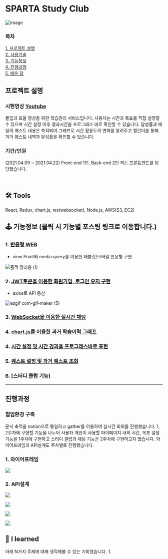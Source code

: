 

# SPARTA Study Club

![image](https://user-images.githubusercontent.com/68773118/115997016-84120280-a61c-11eb-9328-1262936e29a0.png)

### 목차
[1. 프로젝트 설명 ](#프로젝트-설명)<br/>
[2. 사용기술 ](#tools)<br/>
[3. 기능정보 ](#-기능정보-클릭-시-기능별-포스팅-링크로-이동합니다)<br/>
[4. 진행과정 ](#진행과정)<br/>
[5. 배운 점 ](#-i-learned)<br/>


## 프로젝트 설명 

### 시현영상 [Youtube](https://www.youtube.com/watch?v=PO9PinZHFJs&t=4s)

몰입과 효율 향상을 위한 학습관리 서비스입니다. 
사용자는 시간과 목표를 직접 설정할 수 있으며 시간 설정 이후 경과시간을 프로그레스 바로 확인할 수 있습니다. 달성률과 매일의 퀘스트 내용은 축적되어 그래프로 시간 활용도의 변화를 알려주고 캘린더를 통해 과거 퀘스트 내역과 달성률을 확인할 수 있습니다.

### 기간/인원
(2021.04.09 ~ 2021.04.22) 
Front-end 1인, Back-end 2인
저는 프론트엔드를 담당했습니다. 


<br/>



## 🛠 Tools
React, Redux,
chart.js, ws(websocket),
Node.js, AWS(S3, EC2)

## 🕹 기능정보 (클릭 시 기능별 포스팅 링크로 이동합니다.)
### 1. [반응형 WEB]()
- view Point와 media query를 이용한 태블릿/모바일 반응형 구현

![플젝 정리용 (1)](https://user-images.githubusercontent.com/68773118/115997774-58444c00-a61f-11eb-95cc-76e29ebb12e6.gif)

### 2. [JWT토큰을 이용한 회원가입, 로그인 유지 구현]()
- axios로 API 통신

![ezgif com-gif-maker (5)](https://user-images.githubusercontent.com/68773118/115998188-08ff1b00-a621-11eb-8506-e41e7b9d7806.gif)

### 3. [WebSocket을 이용한 실시간 채팅]()

### 4. [chart.js를 이용한 과거 학습이력 그래프]()

### 4. [시간 설정 및 시간 경과율 프로그레스바로 표현]()

### 5. [퀘스트 설정 및 과거 퀘스트 조회]()

### 6. [스터디 클럽 기능]

---

## 진행과정
### 협업환경 구축
문서 축적을 notion으로 통일하고 gather를 이용하여 실시간 회의를 진행했습니다.
1, 2주차에 구현할 기능을 나누어 사용자 개인이 사용할 마이페이지 내의 시간, 목표 설정 기능을 1주차에 구현하고 스터디 클럽과 채팅 기능은 2주차에 구현하고자 했습니다.
와이어프레임과 API설계도 주차별로 진행했습니다.
### 1. 와이어프레임
![](https://images.velog.io/images/mygomi/post/1f2283ea-1278-42db-9ae6-bf5e4a0f43b4/%ED%94%8C%EC%A0%9D%20%EC%A0%95%EB%A6%AC%EC%9A%A9%20(1).png)
### 2. API설계
![](https://images.velog.io/images/mygomi/post/b30e21fb-aaee-4f37-930d-fe525ccd5636/image.png)

![](https://images.velog.io/images/mygomi/post/6a1f83b0-eb9f-4402-89de-9ab41fa92d7b/image.png)

![](https://images.velog.io/images/mygomi/post/cbe08cfd-b755-4c5f-a65f-06bcf86c157f/image.png)

![](https://images.velog.io/images/mygomi/post/3157eb4e-74c6-4330-9c34-d0aa1f06bd97/image.png)

## 🔎 I learned 
아래 N가지 주제에 대해 생각해볼 수 있는 기회였습니다.
1. 
